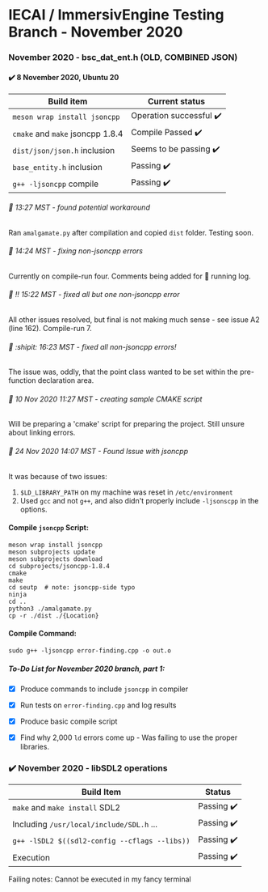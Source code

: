 # IECAI / ImmersivEngine Testing Branch - November 2020
### November 2020 - bsc_dat_ent.h (OLD, COMBINED JSON)

#### :heavy_check_mark: 8 November 2020, Ubuntu 20
|     Build item      |  Current status  |
|---------------------|---------------|
|`meson wrap install jsoncpp`|  Operation successful :heavy_check_mark: |
| `cmake` and `make`  jsoncpp 1.8.4   |   Compile Passed  :heavy_check_mark:  |
| `dist/json/json.h` inclusion| Seems to be passing :heavy_check_mark:  |
| `base_entity.h` inclusion | Passing :heavy_check_mark: |
| `g++ -ljsoncpp` compile | Passing :heavy_check_mark: |

###### :memo:  13:27 MST - found potential workaround
Ran `amalgamate.py` after compilation and copied `dist` folder. Testing soon.
###### :memo: 14:24 MST - fixing non-jsoncpp errors
Currently on compile-run four. Comments being added for :ledger: running log.
###### :memo: :bangbang: 15:22 MST - fixed all but one non-jsoncpp error
All other issues resolved, but final is not making much sense - see issue A2 (line 162). Compile-run 7.
###### :memo: :shipit: 16:23 MST - fixed all non-jsoncpp errors!
The issue was, oddly, that the point class wanted to be set within the pre-function declaration area.
###### :memo: 10 Nov 2020  11:27 MST - creating sample CMAKE script
Will be preparing a 'cmake' script for preparing the project. Still unsure about linking errors.
###### :memo: 24 Nov 2020 14:07 MST - Found Issue with jsoncpp
It was because of two issues:
1. `$LD_LIBRARY_PATH` on my machine was reset in `/etc/environment`
2. Used `gcc` and not `g++`, and also didn't properly include `-ljsonscpp` in the options.
#### Compile `jsoncpp` Script:
```
meson wrap install jsoncpp
meson subprojects update
meson subprojects download
cd subprojects/jsoncpp-1.8.4
cmake
make
cd seutp  # note: jsoncpp-side typo
ninja
cd ..
python3 ./amalgamate.py
cp -r ./dist ./{Location}
```
#### Compile Command:
```
sudo g++ -ljsoncpp error-finding.cpp -o out.o
```

##### To-Do List for November 2020 branch, part 1:
- [x] Produce commands to include `jsoncpp` in compiler
- [x] Run tests on `error-finding.cpp` and log results
- [x] Produce basic compile script
- [x] Find why 2,000 `ld` errors come up - Was failing to use the proper libraries.


### :heavy_check_mark: November 2020 - libSDL2 operations
| Build Item | Status |
|---------|--|
|`make` and `make install` SDL2 | Passing :heavy_check_mark: |
|  Including `/usr/local/include/SDL.h` ... | Passing :heavy_check_mark: |
| `g++ -lSDL2 $((sdl2-config --cflags --libs))` | Passing :heavy_check_mark: |
| Execution | Passing :heavy_check_mark: |

Failing notes: Cannot be executed in my fancy terminal
